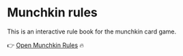 # Munchkin rules

This is an interactive rule book for the munchkin card game.

:point_right: [Open Munchkin Rules](https://munchkin-ua.netlify.app/) :fire:
